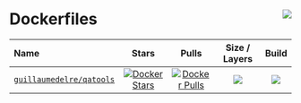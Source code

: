 # Dockerfiles <img align="right" src="https://img.shields.io/travis/guillaumedelre/dockerfiles?style=flat">

| Name 																		  | Stars 																																		   | Pulls 																																		   | Size / Layers 																		| Build                                                                            |
| :--- 																		  | :---: 																																		   | :---: 																																		   | :---: 																				| :---:                                                                            |
| [`guillaumedelre/qatools`](https://hub.docker.com/r/guillaumedelre/qatools) | [![Docker Stars](https://img.shields.io/docker/stars/guillaumedelre/qatools.svg?style=flat)](https://hub.docker.com/r/guillaumedelre/qatools/) | [![Docker Pulls](https://img.shields.io/docker/pulls/guillaumedelre/qatools.svg?style=flat)](https://hub.docker.com/r/guillaumedelre/qatools/)| ![](https://images.microbadger.com/badges/image/guillaumedelre/qatools:latest.svg) | ![](https://img.shields.io/docker/cloud/build/guillaumedelre/qatools?style=flat") |
